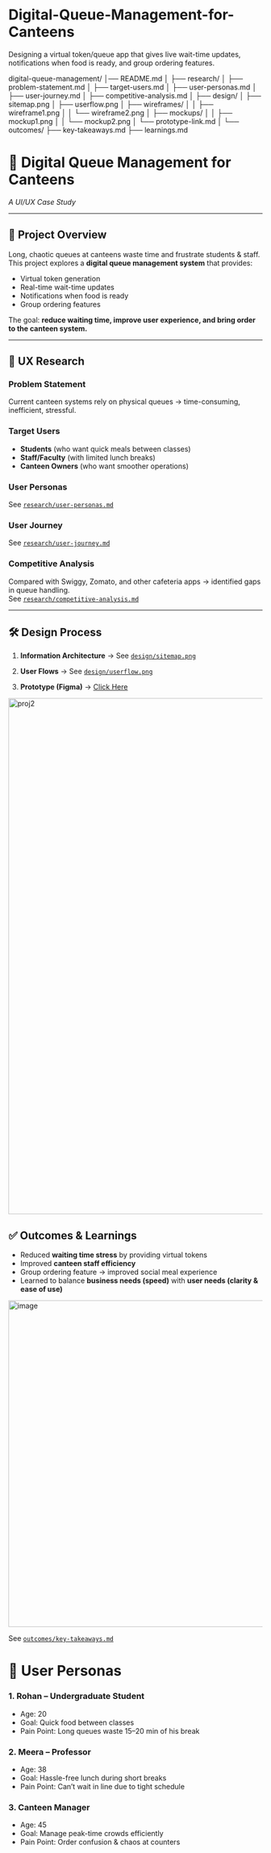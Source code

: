 # Digital-Queue-Management-for-Canteens
Designing a virtual token/queue app that gives live wait-time updates, notifications when food is ready, and group ordering features.

digital-queue-management/
│── README.md
│
├── research/
│   ├── problem-statement.md
│   ├── target-users.md
│   ├── user-personas.md
│   ├── user-journey.md
│   ├── competitive-analysis.md
│
├── design/
│   ├── sitemap.png
│   ├── userflow.png
│   ├── wireframes/
│   │   ├── wireframe1.png
│   │   └── wireframe2.png
│   ├── mockups/
│   │   ├── mockup1.png
│   │   └── mockup2.png
│   └── prototype-link.md
│
└── outcomes/
    ├── key-takeaways.md
    ├── learnings.md


# 🍴 Digital Queue Management for Canteens
*A UI/UX Case Study*

---

## 📌 Project Overview  
Long, chaotic queues at canteens waste time and frustrate students & staff.  
This project explores a **digital queue management system** that provides:  
- Virtual token generation  
- Real-time wait-time updates  
- Notifications when food is ready  
- Group ordering features  

The goal: **reduce waiting time, improve user experience, and bring order to the canteen system.**

---

## 🎯 UX Research  

### Problem Statement  
Current canteen systems rely on physical queues → time-consuming, inefficient, stressful.  

### Target Users  
- **Students** (who want quick meals between classes)  
- **Staff/Faculty** (with limited lunch breaks)  
- **Canteen Owners** (who want smoother operations)  

### User Personas  
See [`research/user-personas.md`](research/user-personas.md)  

### User Journey  
See [`research/user-journey.md`](research/user-journey.md)  

### Competitive Analysis  
Compared with Swiggy, Zomato, and other cafeteria apps → identified gaps in queue handling.  
See [`research/competitive-analysis.md`](research/competitive-analysis.md)  

---

## 🛠️ Design Process  

1. **Information Architecture** → See [`design/sitemap.png`](design/sitemap.png)  
2. **User Flows** → See [`design/userflow.png`](design/userflow.png)  

3. **Prototype (Figma)** → [Click Here](https://figma.com/your-prototype-link)  

<img width="1536" height="1024" alt="proj2" src="https://github.com/user-attachments/assets/7c452045-5255-4efa-b400-82f41cbddde8" />


## ✅ Outcomes & Learnings  

- Reduced **waiting time stress** by providing virtual tokens  
- Improved **canteen staff efficiency**  
- Group ordering feature → improved social meal experience  
- Learned to balance **business needs (speed)** with **user needs (clarity & ease of use)**  


<img width="1307" height="648" alt="image" src="https://github.com/user-attachments/assets/804ed4e6-e87c-4db4-bc5e-41136d94dd69" />

See [`outcomes/key-takeaways.md`](outcomes/key-takeaways.md)  


# 👤 User Personas

### 1. Rohan – Undergraduate Student  
- Age: 20  
- Goal: Quick food between classes  
- Pain Point: Long queues waste 15–20 min of his break  

### 2. Meera – Professor  
- Age: 38  
- Goal: Hassle-free lunch during short breaks  
- Pain Point: Can’t wait in line due to tight schedule  

### 3. Canteen Manager  
- Age: 45  
- Goal: Manage peak-time crowds efficiently  
- Pain Point: Order confusion & chaos at counters  

